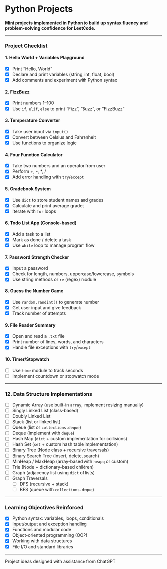 # Python Projects
**Mini projects implemented in Python to build up syntax fluency and problem-solving confidence for LeetCode.**

---

### Project Checklist

#### 1. Hello World + Variables Playground
- [x] Print “Hello, World”
- [x] Declare and print variables (string, int, float, bool)
- [x] Add comments and experiment with Python syntax

#### 2. FizzBuzz
- [x] Print numbers 1–100
- [x] Use `if`, `elif`, `else` to print “Fizz”, “Buzz”, or “FizzBuzz”

#### 3. Temperature Converter
- [x] Take user input via `input()`
- [x] Convert between Celsius and Fahrenheit
- [x] Use functions to organize logic

#### 4. Four Function Calculator
- [x] Take two numbers and an operator from user
- [x] Perform +, -, *, /
- [x] Add error handling with `try`/`except`

#### 5. Gradebook System
- [x] Use `dict` to store student names and grades
- [x] Calculate and print average grades
- [x] Iterate with `for` loops

#### 6. Todo List App (Console-based)
- [x] Add a task to a list
- [x] Mark as done / delete a task
- [x] Use `while` loop to manage program flow

#### 7. Password Strength Checker
- [x] Input a password
- [x] Check for length, numbers, uppercase/lowercase, symbols
- [x] Use string methods or `re` (regex) module

#### 8. Guess the Number Game
- [x] Use `random.randint()` to generate number
- [x] Get user input and give feedback
- [x] Track number of attempts

#### 9. File Reader Summary
- [x] Open and read a `.txt` file
- [x] Print number of lines, words, and characters
- [x] Handle file exceptions with `try`/`except`

#### 10. Timer/Stopwatch
- [ ] Use `time` module to track seconds
- [ ] Implement countdown or stopwatch mode

---

### 12. Data Structure Implementations

- [ ] Dynamic Array (use built-in `array`, implement resizing manually)
- [ ] Singly Linked List (class-based)
- [ ] Doubly Linked List
- [ ] Stack (list or linked list)
- [ ] Queue (list or `collections.deque`)
- [ ] Deque (implement with `deque`)
- [ ] Hash Map (`dict` + custom implementation for collisions)
- [ ] Hash Set (`set` + custom hash table implementation)
- [ ] Binary Tree (Node class + recursive traversals)
- [ ] Binary Search Tree (insert, delete, search)
- [ ] MinHeap / MaxHeap (array-based with `heapq` or custom)
- [ ] Trie (Node + dictionary-based children)
- [ ] Graph (adjacency list using `dict` of lists)
- [ ] Graph Traversals
  - [ ] DFS (recursive + stack)
  - [ ] BFS (queue with `collections.deque`)

---

### Learning Objectives Reinforced
- [x] Python syntax: variables, loops, conditionals
- [x] Input/output and exception handling
- [x] Functions and modular code
- [x] Object-oriented programming (OOP)
- [x] Working with data structures
- [x] File I/O and standard libraries

---

Project ideas designed with assistance from ChatGPT
